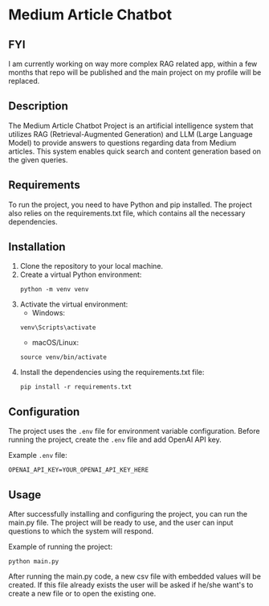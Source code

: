 # Medium Article Chatbot

## FYI
I am currently working on way more complex RAG related app, within a few months that repo will be published and the main project on my profile will be replaced. 

## Description
The Medium Article Chatbot Project is an artificial intelligence system that utilizes RAG (Retrieval-Augmented Generation) and LLM (Large Language Model) to provide answers to questions regarding data from Medium articles. This system enables quick search and content generation based on the given queries.

## Requirements
To run the project, you need to have Python and pip installed. The project also relies on the requirements.txt file, which contains all the necessary dependencies.

## Installation
1. Clone the repository to your local machine.
2. Create a virtual Python environment:
    ```
    python -m venv venv
    ```
3. Activate the virtual environment:
    - Windows:
    ```
    venv\Scripts\activate
    ```
    - macOS/Linux:
    ```
    source venv/bin/activate
    ```
4. Install the dependencies using the requirements.txt file:
    ```
    pip install -r requirements.txt
    ```
 
## Configuration
The project uses the `.env` file for environment variable configuration. Before running the project, create the `.env` file and add OpenAI API key.

Example `.env` file:
 ```
OPENAI_API_KEY=YOUR_OPENAI_API_KEY_HERE
 ```

## Usage
After successfully installing and configuring the project, you can run the main.py file. The project will be ready to use, and the user can input questions to which the system will respond.

Example of running the project:
 ```
python main.py
 ```

After running the main.py code, a new csv file with embedded values will be created. If this file already exists the user will be asked if he/she want's to create a new file or to open the existing one.
